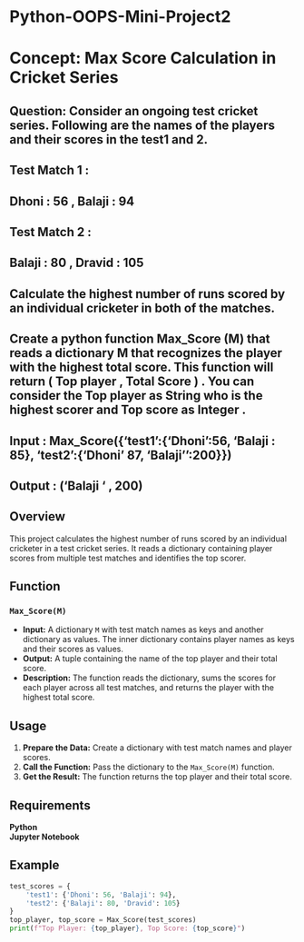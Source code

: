 # Python-OOPS-Mini-Project2
# Concept: Max Score Calculation in Cricket Series

## Question: Consider an ongoing test cricket series. Following are the names of the players and their scores in the test1 and 2.
## Test Match 1 :
## Dhoni : 56 , Balaji : 94
## Test Match 2 :
## Balaji : 80 , Dravid : 105
## Calculate the highest number of runs scored by an individual cricketer in both of the matches.
## Create a python function Max_Score (M) that reads a dictionary M that recognizes the player with the highest total score. This function will return ( Top player , Total Score ) . You can consider the Top player as String who is the highest scorer and Top score as Integer .
## Input : Max_Score({‘test1’:{‘Dhoni’:56, ‘Balaji : 85}, ‘test2’:{‘Dhoni’ 87, ‘Balaji’’:200}})
## Output : (‘Balaji ‘ , 200)

## Overview

This project calculates the highest number of runs scored by an individual cricketer in a test cricket series. It reads a dictionary containing player scores from multiple test matches and identifies the top scorer.

## Function

### `Max_Score(M)`
- **Input:** A dictionary `M` with test match names as keys and another dictionary as values. The inner dictionary contains player names as keys and their scores as values.
- **Output:** A tuple containing the name of the top player and their total score.
- **Description:** The function reads the dictionary, sums the scores for each player across all test matches, and returns the player with the highest total score.

## Usage

1. **Prepare the Data:** Create a dictionary with test match names and player scores.
2. **Call the Function:** Pass the dictionary to the `Max_Score(M)` function.
3. **Get the Result:** The function returns the top player and their total score.

## Requirements
**Python** <br>
**Jupyter Notebook**

## Example

```python
test_scores = {
    'test1': {'Dhoni': 56, 'Balaji': 94},
    'test2': {'Balaji': 80, 'Dravid': 105}
}
top_player, top_score = Max_Score(test_scores)
print(f"Top Player: {top_player}, Top Score: {top_score}")
